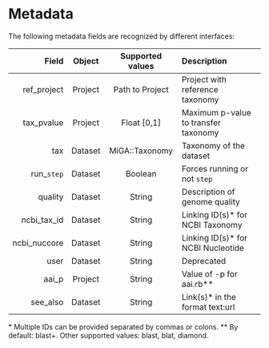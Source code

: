 # Metadata

The following metadata fields are recognized by different interfaces:

| Field      | Object  | Supported values | Description
| ----------:|:-------:|:----------------:|:------------------------------------
| ref_project| Project | Path to Project  | Project with reference taxonomy
| tax_pvalue | Project | Float [0,1]      | Maximum p-value to transfer taxonomy
| tax        | Dataset | MiGA::Taxonomy   | Taxonomy of the dataset
| run_`step` | Dataset | Boolean          | Forces running or not `step`
| quality    | Dataset | String           | Description of genome quality
| ncbi_tax_id  | Dataset | String         | Linking ID(s)* for NCBI Taxonomy
| ncbi_nuccore | Dataset | String         | Linking ID(s)* for NCBI Nucleotide
| user       | Dataset | String           | Deprecated
| aai_p      | Project | String           | Value of -p for aai.rb**
| see_also   | Dataset | String           | Link(s)* in the format text:url

\* Multiple IDs can be provided separated by commas or colons.
\** By default: blast+. Other supported values: blast, blat, diamond.
